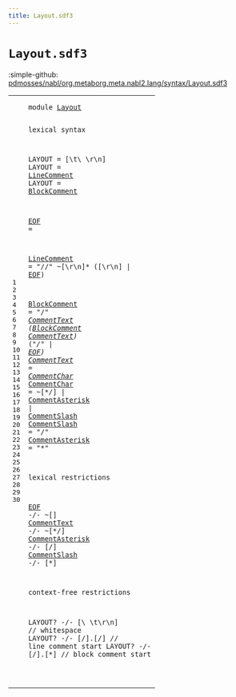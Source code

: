 ```yaml
---
title: Layout.sdf3
---
```


# `Layout.sdf3`

:simple-github: [pdmosses/nabl/org.metaborg.meta.nabl2.lang/syntax/Layout.sdf3]

[pdmosses/nabl/org.metaborg.meta.nabl2.lang/syntax/Layout.sdf3]: https://github.com/pdmosses/nabl/blob/master/org.metaborg.meta.nabl2.lang/syntax/Layout.sdf3 "The source file on GitHub"

<div class="sdf3"><table class="highlighttable"><tbody><tr><td class="linenos"><div class="linenodiv"><pre><span></span>1
2
3
4
5
6
7
8
9
10
11
12
13
14
15
16
17
18
19
20
21
22
23
24
25
26
27
28
29
30
</pre></div></td>
<td class="code"><pre><code><span class="keyword">module</span> <a href="../NaBL2Lang.sdf3#Layout_98_104" id="Layout_7_13" title="Referenced at ../NaBL2Lang.sdf3 line 7">Layout</a>

<span class="keyword">lexical syntax</span>

  <span class="keyword">LAYOUT</span> = [\t\ \r\n]
  <span class="keyword">LAYOUT</span> = <a href="#LineComment_114_125" id="LineComment_64_75" title="Defined at line 11">LineComment</a>
  <span class="keyword">LAYOUT</span> = <a href="#BlockComment_164_176" id="BlockComment_87_99" title="Defined at line 13">BlockComment</a>

  <a href="#EOF_407_410" id="EOF_103_106" title="Referenced at line 21">EOF</a> =  

  <a href="#LineComment_64_75" id="LineComment_114_125" title="Referenced at line 6">LineComment</a>     = <span class="cons_Lit">"//"</span> ~[\r\n]* ([\r\n] | <a href="#EOF_103_106" id="EOF_156_159" title="Defined at line 9">EOF</a>)

  <a href="#BlockComment_200_212" id="BlockComment_164_176" title="Referenced at line 13">BlockComment</a>    = <span class="cons_Lit">"/*"</span> <a href="#CommentText_242_253" id="CommentText_187_198" title="Defined at line 14">CommentText</a> (<a href="#BlockComment_164_176" id="BlockComment_200_212" title="Defined at line 13">BlockComment</a> <a href="#CommentText_242_253" id="CommentText_213_224" title="Defined at line 14">CommentText</a>)* (<span class="cons_Lit">"*/"</span> | <a href="#EOF_103_106" id="EOF_235_238" title="Defined at line 9">EOF</a>)
  <a href="#CommentText_433_444" id="CommentText_242_253" title="Referenced at line 22">CommentText</a>     = <a href="#CommentChar_275_286" id="CommentChar_260_271" title="Defined at line 15">CommentChar</a>*
  <a href="#CommentChar_260_271" id="CommentChar_275_286" title="Referenced at line 14">CommentChar</a>     = ~[\*\/] | <a href="#CommentAsterisk_360_375" id="CommentAsterisk_303_318" title="Defined at line 17">CommentAsterisk</a> | <a href="#CommentSlash_336_348" id="CommentSlash_321_333" title="Defined at line 16">CommentSlash</a>
  <a href="#CommentSlash_490_502" id="CommentSlash_336_348" title="Referenced at line 24">CommentSlash</a>    = <span class="cons_Lit">"/"</span>
  <a href="#CommentAsterisk_463_478" id="CommentAsterisk_360_375" title="Referenced at line 23">CommentAsterisk</a> = <span class="cons_Lit">"*"</span>

<span class="keyword">lexical restrictions</span>

  <a href="#EOF_103_106" id="EOF_407_410" title="Defined at line 9">EOF</a>             -/- ~[]
  <a href="#CommentText_242_253" id="CommentText_433_444" title="Defined at line 14">CommentText</a>     -/- ~[\*\/]
  <a href="#CommentAsterisk_360_375" id="CommentAsterisk_463_478" title="Defined at line 17">CommentAsterisk</a> -/- [\/]
  <a href="#CommentSlash_336_348" id="CommentSlash_490_502" title="Defined at line 16">CommentSlash</a>    -/- [\*]

<span class="keyword">context-free restrictions</span>

  <span class="keyword">LAYOUT</span>? -/- [\ \t\r\n]   <span class="layout">// whitespace</span>
  <span class="keyword">LAYOUT</span>? -/- [\/].[\/]    <span class="layout">// line comment start</span>
  <span class="keyword">LAYOUT</span>? -/- [\/].[\*]    <span class="layout">// block comment start</span>

</code></pre></td></tr></tbody></table></div>